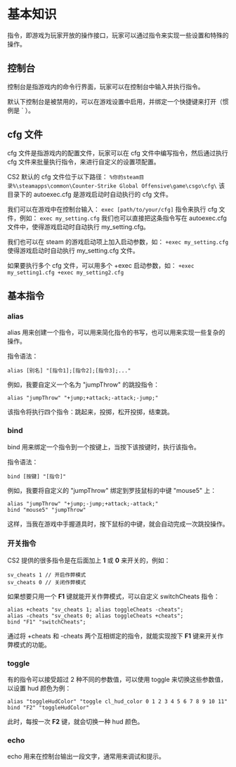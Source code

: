 # 基本知识

指令，即游戏为玩家开放的操作接口，玩家可以通过指令来实现一些设置和特殊的操作。

## 控制台

控制台是指游戏内的命令行界面，玩家可以在控制台中输入并执行指令。

默认下控制台是被禁用的，可以在游戏设置中启用，并绑定一个快捷键来打开（惯例是 ` ）。

## cfg 文件

cfg 文件是指游戏内的配置文件，玩家可以在 cfg 文件中编写指令，然后通过执行 cfg 文件来批量执行指令，来进行自定义的设置项配置。

CS2 默认的 cfg 文件位于以下路径：
`%你的steam目录%\steamapps\common\Counter-Strike Global Offensive\game\csgo\cfg\`
该目录下的 autoexec.cfg 是游戏启动时自动执行的 cfg 文件。

我们可以在游戏中在控制台输入： `exec [path/to/your/cfg]` 指令来执行 cfg 文件，例如： `exec my_setting.cfg` 我们也可以直接把这条指令写在 autoexec.cfg 文件中，使得游戏启动时自动执行 my_setting.cfg。

我们也可以在 steam 的游戏启动项上加入启动参数，如： `+exec my_setting.cfg` 使得游戏启动时自动执行 my_setting.cfg 文件。

如果要执行多个 cfg 文件，可以用多个 +exec 启动参数，如： `+exec my_setting1.cfg +exec my_setting2.cfg`

## 基本指令

### alias

alias 用来创建一个指令，可以用来简化指令的书写，也可以用来实现一些复杂的操作。

指令语法：

```console
alias [别名] "[指令1];[指令2];[指令3];..."
```

例如，我要自定义一个名为 "jumpThrow" 的跳投指令：

```console
alias "jumpThrow" "+jump;+attack;-attack;-jump;"
```

该指令将执行四个指令：跳起来，投掷，松开投掷，结束跳。

### bind

bind 用来绑定一个指令到一个按键上，当按下该按键时，执行该指令。

指令语法：

```console
bind [按键] "[指令]"
```

例如，我要将自定义的 "jumpThrow" 绑定到罗技鼠标的中键 "mouse5" 上：

```console
alias "jumpThrow" "+jump;-jump;+attack;-attack;"
bind "mouse5" "jumpThrow"
```

这样，当我在游戏中手握道具时，按下鼠标的中键，就会自动完成一次跳投操作。

### 开关指令

CS2 提供的很多指令是在后面加上 **1** 或 **0** 来开关的，例如：

```console
sv_cheats 1 // 开启作弊模式
sv_cheats 0 // 关闭作弊模式
```

如果想要只用一个 **F1** 键就能开关作弊模式，可以自定义 switchCheats 指令：

```console
alias +cheats "sv_cheats 1; alias toggleCheats -cheats";
alias -cheats "sv_cheats 0; alias toggleCheats +cheats";
bind "F1" "switchCheats";
```

通过将 +cheats 和 -cheats 两个互相绑定的指令，就能实现按下 **F1** 键来开关作弊模式的功能。

### toggle

有的指令可以接受超过 2 种不同的参数值，可以使用 toggle 来切换这些参数值，以设置 hud 颜色为例：

```console
alias "toggleHudColor" "toggle cl_hud_color 0 1 2 3 4 5 6 7 8 9 10 11"
bind "F2" "toggleHudColor"
```

此时，每按一次 **F2** 键，就会切换一种 hud 颜色。

### echo

echo 用来在控制台输出一段文字，通常用来调试和提示。
